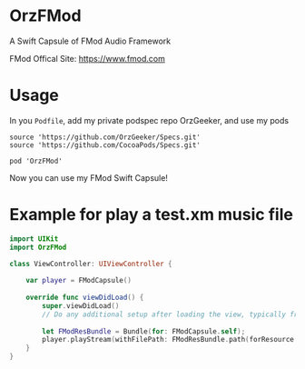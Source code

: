 # OrzFMod

A Swift Capsule of FMod Audio Framework

FMod Offical Site: <https://www.fmod.com>

# Usage

In you `Podfile`, add my private podspec repo OrzGeeker, and use my pods

```
source 'https://github.com/OrzGeeker/Specs.git'
source 'https://github.com/CocoaPods/Specs.git'

pod 'OrzFMod'
```

Now you can use my FMod Swift Capsule!


# Example for play a test.xm music file

```swift
import UIKit
import OrzFMod

class ViewController: UIViewController {
  
    var player = FModCapsule()
    
    override func viewDidLoad() {
        super.viewDidLoad()
        // Do any additional setup after loading the view, typically from a nib.
        
        let FModResBundle = Bundle(for: FModCapsule.self);
        player.playStream(withFilePath: FModResBundle.path(forResource: "test", ofType: "xm"))
    }
}
```

